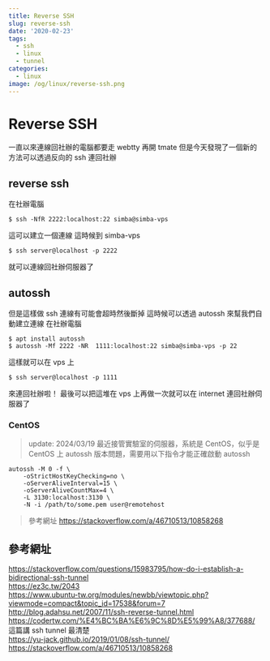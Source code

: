 ```yaml
---
title: Reverse SSH
slug: reverse-ssh
date: '2020-02-23'
tags:
  - ssh
  - linux
  - tunnel
categories:
  - linux
image: /og/linux/reverse-ssh.png
---
```


# Reverse SSH

一直以來連線回社辦的電腦都要走 webtty 再開 tmate
但是今天發現了一個新的方法可以透過反向的 ssh 連回社辦

## reverse ssh

在社辦電腦

```
$ ssh -NfR 2222:localhost:22 simba@simba-vps
```

這可以建立一個連線
這時候到 simba-vps

```
$ ssh server@localhost -p 2222
```

就可以連線回社辦伺服器了

## autossh

但是這樣做 ssh 連線有可能會超時然後斷掉
這時候可以透過 autossh 來幫我們自動建立連線
在社辦電腦

```
$ apt install autossh
$ autossh -Mf 2222 -NR  1111:localhost:22 simba@simba-vps -p 22
```

這樣就可以在 vps 上

```
$ ssh server@localhost -p 1111
```

來連回社辦啦！
最後可以把這堆在 vps 上再做一次就可以在 internet 連回社辦伺服器了

### CentOS
> update: 2024/03/19
最近接管實驗室的伺服器，系統是 CentOS，似乎是 CentOS 上 autossh 版本問題，需要用以下指令才能正確啟動 autossh

```
autossh -M 0 -f \
    -oStrictHostKeyChecking=no \
    -oServerAliveInterval=15 \
    -oServerAliveCountMax=4 \
    -L 3130:localhost:3130 \
    -N -i /path/to/some.pem user@remotehost
```

> 參考網址 https://stackoverflow.com/a/46710513/10858268

## 參考網址

https://stackoverflow.com/questions/15983795/how-do-i-establish-a-bidirectional-ssh-tunnel  
https://ez3c.tw/2043  
https://www.ubuntu-tw.org/modules/newbb/viewtopic.php?viewmode=compact&topic_id=17538&forum=7  
http://blog.adahsu.net/2007/11/ssh-reverse-tunnel.html  
https://codertw.com/%E4%BC%BA%E6%9C%8D%E5%99%A8/377688/  
這篇講 ssh tunnel 最清楚  
https://yu-jack.github.io/2019/01/08/ssh-tunnel/
https://stackoverflow.com/a/46710513/10858268
